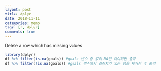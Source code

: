 ```yaml
---
layout: post
title: dplyr
date: 2018-11-11
categories: memo
tags: [r, dplyr]
comments: true
---
```


Delete a row which has missing values
~~~ r
library(dplyr)
df %>% filter(is.na(goals)) #goals 변수 중 값이 NA인 데이터만 출력
df %>% filter(!is.na(goals)) #goals 변수에서 결측치가 있는 행을 제거한 후 출력
~~~
